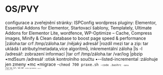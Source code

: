 # OS/PVY
configurace a zveřejnění stránky: ISPConfig
wordpress pluginy: Elementor, Essential Addons for Elementor, Startovací šablony, Templately, Ultimate Addons for Elementor Lite, wordfence, WP-Optimize – Cache, Compress images, Minify & Clean database to boost page speed & performance
|záloha:tar crf /tmp/záloha.tar /nějaký adresář
|rozdíl mezi tar a zip: tar ukládá I atributy/metadata,více algoritmů, inkrementální záloha
|ls -l /adresář: zobrazení informací 
|tar crf /tmp/záloha.tar /var/log
|pbzip
•md5sum /adresář :otisk kontrolního součtu
•--listed-incremental :zálohuje jen zmeny
•mc
•migrace 
-<code>chmod 700 praxe.sh<code>
-<code>code .bashrc<code>
-<code>date +%d.%m.%Y\ %H:%M<code>
-<code>echo $promena<code>
-<code>export promena="neco"<code>

